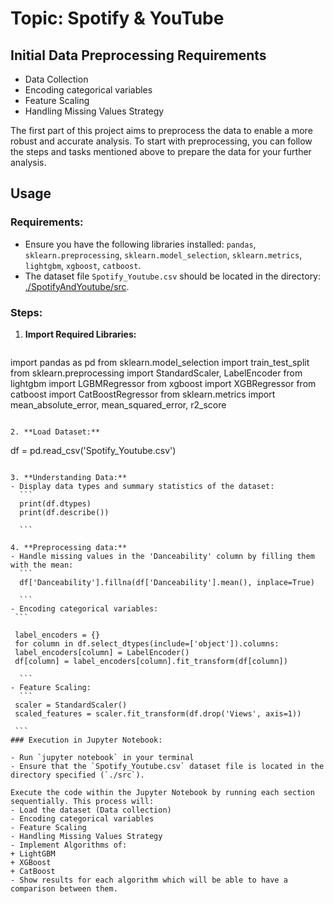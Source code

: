 # Topic: Spotify & YouTube

## Initial Data Preprocessing Requirements

- Data Collection
- Encoding categorical variables
- Feature Scaling
- Handling Missing Values Strategy

The first part of this project aims to preprocess the data to enable a more robust and accurate analysis. To start with preprocessing, you can follow the steps and tasks mentioned above to prepare the data for your further analysis.

## Usage

### Requirements:
- Ensure you have the following libraries installed: `pandas`, `sklearn.preprocessing`, `sklearn.model_selection`, `sklearn.metrics`, `lightgbm`, `xgboost`, `catboost`.
- The dataset file `Spotify_Youtube.csv` should be located in the directory: [./SpotifyAndYoutube/src](SportifyAndYoutube/src).

### Steps:

1. **Import Required Libraries:**
   ```
import pandas as pd
from sklearn.model_selection import train_test_split
from sklearn.preprocessing import StandardScaler, LabelEncoder
from lightgbm import LGBMRegressor
from xgboost import XGBRegressor
from catboost import CatBoostRegressor
from sklearn.metrics import mean_absolute_error, mean_squared_error, r2_score
   ```

2. **Load Dataset:**
   ```
   df = pd.read_csv('Spotify_Youtube.csv')

   ```

3. **Understanding Data:**
   - Display data types and summary statistics of the dataset:
     ```
     print(df.dtypes)
     print(df.describe())

     ```

4. **Preprocessing data:**
   - Handle missing values in the 'Danceability' column by filling them with the mean:
     ```
     df['Danceability'].fillna(df['Danceability'].mean(), inplace=True)
     
     ```
   - Encoding categorical variables:
    ```

    label_encoders = {}
    for column in df.select_dtypes(include=['object']).columns:
    label_encoders[column] = LabelEncoder()
    df[column] = label_encoders[column].fit_transform(df[column])
     
     ```
   - Feature Scaling:
     ```
    scaler = StandardScaler()
    scaled_features = scaler.fit_transform(df.drop('Views', axis=1))
    
    ```
### Execution in Jupyter Notebook:

- Run `jupyter notebook` in your terminal
- Ensure that the `Spotify_Youtube.csv` dataset file is located in the directory specified (`./src`).

Execute the code within the Jupyter Notebook by running each section sequentially. This process will:
- Load the dataset (Data collection)
- Encoding categorical variables
- Feature Scaling
- Handling Missing Values Strategy
- Implement Algorithms of:
+ LightGBM
+ XGBoost
+ CatBoost
- Show results for each algorithm which will be able to have a comparison between them.
